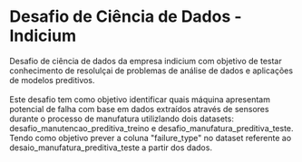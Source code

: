 # Desafio de Ciência de Dados - Indicium
<div>Desafio de ciência de dados da empresa indicium com objetivo de testar conhecimento de resolulçai de problemas de análise de dados e aplicações de modelos preditivos.
<br>
<br>
Este desafio tem como objetivo identificar quais máquina apresentam potencial de falha com base em dados extraídos através de sensores durante o processo de manufatura utilizlando dois datasets: desafio_manutencao_preditiva_treino e desafio_manufatura_preditiva_teste. Tendo como objetivo prever a coluna "failure_type" no dataset referente ao desaio_manufatura_preditiva_teste a partir dos dados.
</div>
